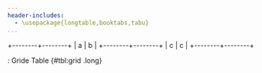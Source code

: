 ```yaml
---
header-includes:
  - \usepackage{longtable,booktabs,tabu}
...
```


+--------+--------+
| a      |    b   |
+--------+--------+
| c      |   c    |
+--------+--------+

: Gride Table {#tbl:grid .long}
